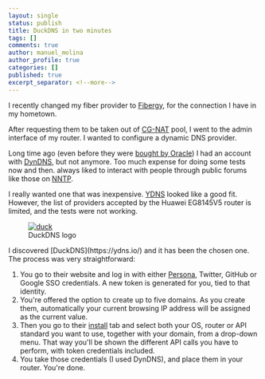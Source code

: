 ```yaml
---
layout: single
status: publish
title: DuckDNS in two minutes
tags: []
comments: true
author: manuel_molina
author_profile: true
categories: []
published: true
excerpt_separator: <!--more-->
---
```

I recently changed my fiber provider to [Fibergy](https://fibergy.net/), for the connection I have in my hometown.

After requesting them to be taken out of [CG-NAT](https://en.wikipedia.org/wiki/Carrier-grade_NAT) pool, I went to the admin interface of my router. I wanted to configure a dynamic DNS provider.
<!--more-->
Long time ago (even before they were [bought by Oracle](https://www.wired.com/2016/11/oracle-just-bought-dyn-company-brought-internet/)) I had an account with [DynDNS](https://account.dyn.com/), but not anymore. Too much expense for doing some tests now and then.
 always liked to interact with people through public forums like those on [NNTP](https://en.wikipedia.org/wiki/Network_News_Transfer_Protocol).

I really wanted one that was inexpensive. [YDNS](https://ydns.io/) looked like a good fit. However, the list of providers accepted by the Huawei EG8145V5 router is limited, and the tests were not working.

<figure class="align-left">
  <a href="{{ site.url }}{{ site.baseurl }}/assets/images/2022-08-25-duckdns-in-two-minutes/ducky_icon.png"><img src="{{ site.url }}{{ site.baseurl }}/assets/images/2022-08-25-duckdns-in-two-minutes/ducky_icon.png" alt="duck"></a>
  <figcaption>DuckDNS logo</figcaption>
</figure> 
I discovered [DuckDNS](https://ydns.io/) and it has been the chosen one. The process was very straightforward:

1. You go to their website and log in with either [Persona](https://persona.io/), Twitter, GitHub or Google SSO credentials. A new token is generated for you, tied to that identity.
2. You're offered the option to create up to five domains. As you create them, automatically your current browsing IP address will be assigned as the current value.
3. Then you go to their [install](https://www.duckdns.org/install.jsp) tab and select both your OS, router or API standard you want to use, together with your domain, from a drop-down menu. That way you'll be shown the different API calls you have to perform, with token credentials included.
4. You take those credentials (I used DynDNS), and place them in your router. You're done.